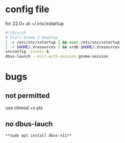 # config file

for 22.0+ at ~/.vnc/xstartup

```bash
#!/bin/sh
# Start Gnome 3 Desktop
[ -x /etc/vnc/xstartup ] && exec /etc/vnc/xstartup
[ -r $HOME/.Xresources ] && xrdb $HOME/.Xresources
vncconfig -iconic &
dbus-launch --exit-with-session gnome-session
```

# bugs

## not permitted

use chmod +x pls

## no dbus-lauch

`**sudo apt install dbus-x11**`